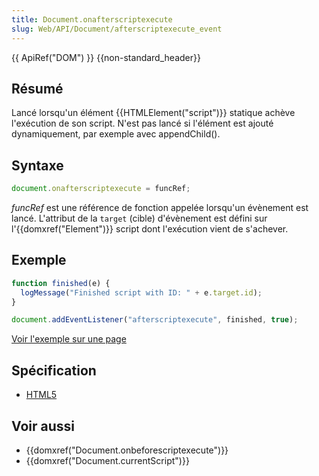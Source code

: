 ```yaml
---
title: Document.onafterscriptexecute
slug: Web/API/Document/afterscriptexecute_event
---
```


{{ ApiRef("DOM") }} {{non-standard_header}}

## Résumé

Lancé lorsqu'un élément {{HTMLElement("script")}} statique achève l'exécution de son script. N'est pas lancé si l'élément est ajouté dynamiquement, par exemple avec appendChild().

## Syntaxe

```js
document.onafterscriptexecute = funcRef;
```

_funcRef_ est une référence de fonction appelée lorsqu'un évènement est lancé. L'attribut de la `target` (cible) d'évènement est défini sur l'{{domxref("Element")}} script dont l'exécution vient de s'achever.

## Exemple

```js
function finished(e) {
  logMessage("Finished script with ID: " + e.target.id);
}

document.addEventListener("afterscriptexecute", finished, true);
```

[Voir l'exemple sur une page](https://mdn.dev/archives/media/samples/html/currentScript.html)

## Spécification

- [HTML5](https://www.whatwg.org/specs/web-apps/current-work/#the-script-element)

## Voir aussi

- {{domxref("Document.onbeforescriptexecute")}}
- {{domxref("Document.currentScript")}}
